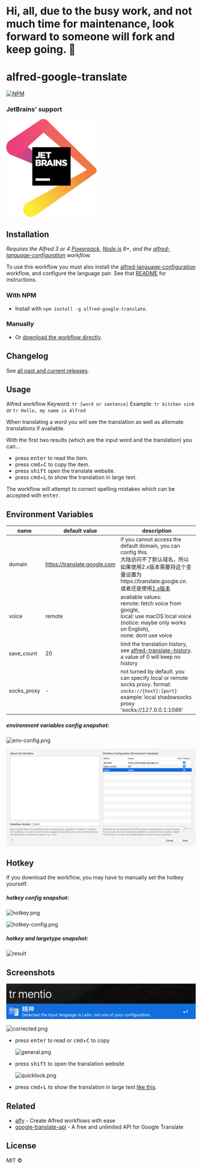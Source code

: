 # Hi, all, due to the busy work, and not much time for maintenance, look forward to someone will fork and keep going. 🙏

# alfred-google-translate
[![NPM](https://nodei.co/npm/alfred-google-translate.png)](https://nodei.co/npm/alfred-google-translate/)

### JetBrains' support

[![jetbrain](media/jetbrains.svg)](https://www.jetbrains.com/?from=alfred-google-translate)

## Installation

*Requires the Alfred 3 or 4 [Powerpack](https://www.alfredapp.com/powerpack/), [Node.js](https://nodejs.org) 8+, and the [alfred-language-configuration](https://github.com/xfslove/alfred-language-configuration) workflow.*

To use this workflow you must also install the [alfred-language-configuration](https://github.com/xfslove/alfred-language-configuration) workflow, and configure the language pair. See that [README](https://github.com/xfslove/alfred-language-configuration) for instructions.

### With NPM
- Install with `npm install -g alfred-google-translate`.

### Manually
- Or [download the workflow directly](https://github.com/xfslove/alfred-google-translate/releases/tag/v2.0.9).

## Changelog
See [all past and current releases](https://github.com/xfslove/alfred-google-translate/releases).

## Usage

Alfred workflow Keyword: `tr [word or sentence]`
Example: `tr kitchen sink` or `tr Hello, my name is Alfred`

When translating a word you will see the translation as well as alternate translations if available.

With the first two results (which are the input word and the translation) you can…
- press <kbd>enter</kbd> to read the item.
- press <kbd>cmd</kbd>+<kbd>C</kbd> to copy the item.
- press <kbd>shift</kbd> open the translate website.
- press <kbd>cmd</kbd>+<kbd>L</kbd> to show the translation in large text.

The workflow will attempt to correct spelling mistakes which can be accepted with <kbd>enter</kbd>.

## Environment Variables

| name       | default value                | description                                                  |
| ---------- | ---------------------------- | ------------------------------------------------------------ |
| domain     | https://translate.google.com | if you cannot access the default domain, you can config this. <br />大陆访问不了默认域名，所以如果使用2.x版本需要将这个变量设置为https://translate.google.cn. 或者还是使用[1.x版本](https://github.com/xfslove/alfred-google-translate/tree/v1.x) |
| voice      | remote                       | avaliable values: <br />remote: fetch voice from google, <br />local: use macOS local voice (notice: maybe only works on English),<br />none: dont use voice |
| save_count | 20                           | limit the translation history, see [alfred-translate-history](https://github.com/xfslove/alfred-translate-history).  <br />a value of 0 will keep no history |
| socks_proxy| -                            | not turned by default. you can specify local or remote socks proxy. format: `socks://{host}:{port}` example: local shadowsocks proxy 'socks://127.0.0.1:1086' |

##### environment variables config snapshot:

![env-config.png](media/env-config.png)

![env.png](media/env.png)

## Hotkey

If you download the workflow, you may have to manually set the hotkey yourself.

##### hotkey config snapshot:

![hotkey.png](media/hotkey.png)

![hotkey-config.png](media/hotkey-config.png)

##### hotkey and largetype snapshot:

![result](media/result.gif)



## Screenshots

  ![](media/detect-lang.png)

  ![corrected.png](media/corrected.png)

- press <kbd>enter</kbd> to read or <kbd>cmd</kbd>+<kbd>C</kbd> to copy

    ![general.png](media/general.png)

- press <kbd>shift</kbd> to open the translation website

    ![quicklook.png](media/quicklook.png)

- press <kbd>cmd</kbd>+<kbd>L</kbd> to show the translation in large text [like this](#hotkey-and-largetype-snapshot).

## Related

- [alfy](https://github.com/sindresorhus/alfy) - Create Alfred workflows with ease
- [google-translate-api](https://github.com/vitalets/google-translate-api) - A free and unlimited API for Google Translate


## License

MIT © 
